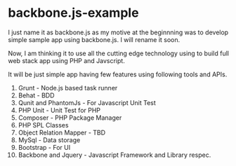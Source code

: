 backbone.js-example
===================

I just name it as backbone.js as my motive at the beginnning was to develop 
simple sample app using backbone.js. I will rename it soon.

Now, I am thinking it to use all the cutting edge technology using to build full web stack app using PHP and Javscript. 

It will be just simple app having few features using following tools and APIs. 

1. Grunt - Node.js based task runner 
2. Behat - BDD
3. Qunit and PhantomJs - For Javascript Unit Test
4. PHP Unit - Unit Test for PHP
5. Composer - PHP Package Manager
6. PHP SPL Classes 
7. Object Relation Mapper - TBD
8. MySql - Data storage
9. Bootstrap - For UI
10. Backbone and Jquery - Javascript Framework and Library respec.






